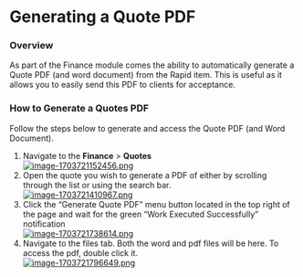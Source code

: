# Generating a Quote PDF

### Overview

As part of the Finance module comes the ability to automatically generate a Quote PDF (and word document) from the Rapid item. This is useful as it allows you to easily send this PDF to clients for acceptance.

### How to Generate a Quotes PDF

Follow the steps below to generate and access the Quote PDF (and Word Document).

1. Navigate to the **Finance** &gt; **Quotes**  
    [![image-1703721152456.png](https://docs.rapidplatform.com/uploads/images/gallery/2023-12/scaled-1680-/XSyLYlWPA7DQTC0Y-image-1703721152456.png)](https://docs.rapidplatform.com/uploads/images/gallery/2023-12/XSyLYlWPA7DQTC0Y-image-1703721152456.png)
2. Open the quote you wish to generate a PDF of either by scrolling through the list or using the search bar.  
    [![image-1703721410967.png](https://docs.rapidplatform.com/uploads/images/gallery/2023-12/scaled-1680-/YkpBomsFzDzH127f-image-1703721410967.png)](https://docs.rapidplatform.com/uploads/images/gallery/2023-12/YkpBomsFzDzH127f-image-1703721410967.png)
3. Click the “Generate Quote PDF” menu button located in the top right of the page and wait for the green “Work Executed Successfully” notification  
    [![image-1703721738614.png](https://docs.rapidplatform.com/uploads/images/gallery/2023-12/scaled-1680-/H4QZZmRVTUMW7kSs-image-1703721738614.png)](https://docs.rapidplatform.com/uploads/images/gallery/2023-12/H4QZZmRVTUMW7kSs-image-1703721738614.png)
4. Navigate to the files tab. Both the word and pdf files will be here. To access the pdf, double click it.  
    [![image-1703721796649.png](https://docs.rapidplatform.com/uploads/images/gallery/2023-12/scaled-1680-/RFEc3k8mKtpdJsTh-image-1703721796649.png)](https://docs.rapidplatform.com/uploads/images/gallery/2023-12/RFEc3k8mKtpdJsTh-image-1703721796649.png)
